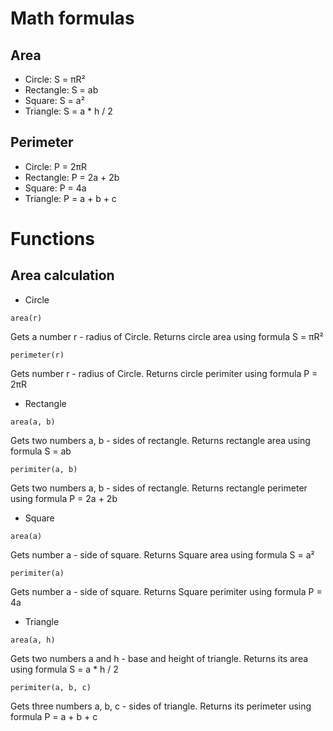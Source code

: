 # Math formulas
## Area
- Circle: S = πR²
- Rectangle: S = ab
- Square: S = a²
- Triangle: S = a * h / 2
## Perimeter
- Circle: P = 2πR
- Rectangle: P = 2a + 2b
- Square: P = 4a
- Triangle: P = a + b + c

# Functions
## Area calculation
- Circle
```
area(r)
```
Gets a number r - radius of Circle. Returns circle area using formula S = πR²

```
perimeter(r)
```
Gets number r - radius of Circle. Returns circle perimiter using formula P = 2πR

- Rectangle
```
area(a, b)
```
Gets two numbers a, b - sides of rectangle. Returns rectangle area using formula S = ab
```
perimiter(a, b)
```
Gets two numbers a, b - sides of rectangle. Returns rectangle perimeter using formula P = 2a + 2b

- Square
```
area(a)
```
Gets number a - side of square. Returns Square area using formula S = a²
```
perimiter(a)
```
Gets number a - side of square. Returns Square perimiter using formula P = 4a

- Triangle
```
area(a, h)
```
Gets two numbers a and h - base and height of triangle. Returns its area using formula S = a * h / 2
```
perimiter(a, b, c)
```
Gets three numbers a, b, c - sides of triangle. Returns its perimeter using formula P = a + b + c
